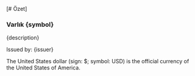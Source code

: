 [# Özet]

### Varlık {symbol}

{description}

Issued by: {issuer}

The United States dollar (sign: $; symbol: USD) is the official currency of the United States of America.